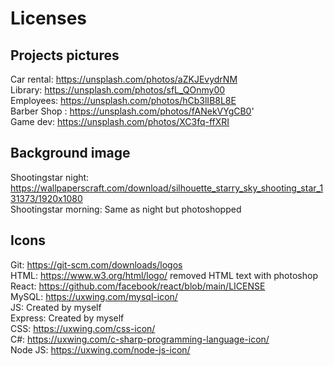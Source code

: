 # Licenses

## Projects pictures

Car rental: https://unsplash.com/photos/aZKJEvydrNM </br>
Library: https://unsplash.com/photos/sfL_QOnmy00 </br>
Employees: https://unsplash.com/photos/hCb3lIB8L8E </br>
Barber Shop : https://unsplash.com/photos/fANekVYgCB0' </br>
Game dev: https://unsplash.com/photos/XC3fq-ffXRI

## Background image

Shootingstar night: https://wallpaperscraft.com/download/silhouette_starry_sky_shooting_star_131373/1920x1080 </br>
Shootingstar morning: Same as night but photoshopped

## Icons

Git: https://git-scm.com/downloads/logos </br>
HTML: https://www.w3.org/html/logo/ removed HTML text with photoshop </br>
React: https://github.com/facebook/react/blob/main/LICENSE </br>
MySQL: https://uxwing.com/mysql-icon/ </br>
JS: Created by myself </br>
Express: Created by myself </br>
CSS: https://uxwing.com/css-icon/ </br>
C#: https://uxwing.com/c-sharp-programming-language-icon/ </br>
Node JS: https://uxwing.com/node-js-icon/ </br>
